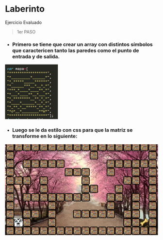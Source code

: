# Laberinto
Ejercicio Evaluado

> 1er PASO

* ### Primero se tiene que crear un array con distintos símbolos que caractericen tanto las paredes como el punto de entrada y de salida.


![alt text](img/arrray.JPG "Captura de este paso")


* ### Luego se le da estilo con css para que la matriz se transforme en lo siguiente:


![alt text](img/paginaweb.JPG "Captura de este paso")

